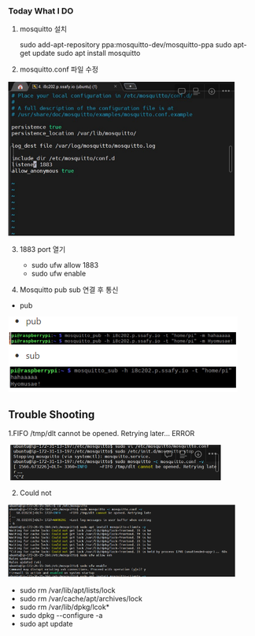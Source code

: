 ### Today What I DO

1. mosquitto 설치
    
    sudo add-apt-repository ppa:mosquitto-dev/mosquitto-ppa
    sudo apt-get update
    sudo apt install mosquitto
    

2. mosquitto.conf 파일 수정

![image.png](./image.png)

3. 1883 port 열기
    - sudo ufw allow 1883
    - sudo ufw enable

4. Mosquitto pub sub 연결 후 통신
- pub

![image-1.png](./image-1.png)


## Trouble Shooting

1.FIFO /tmp/dlt cannot be opened. Retrying later… ERROR

![image-3.png](./image-3.png)

2. Could not

![image-4.png](./image-4.png)


- sudo rm /var/lib/apt/lists/lock
- sudo rm /var/cache/apt/archives/lock
- sudo rm /var/lib/dpkg/lcok*
- sudo dpkg --configure -a
- sudo apt update
